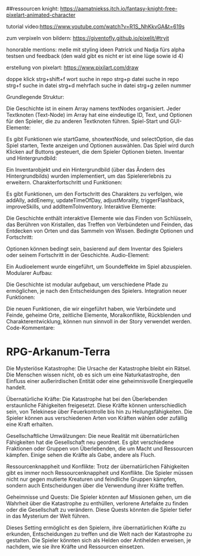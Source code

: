 ##ressourcen
knight: https://aamatniekss.itch.io/fantasy-knight-free-pixelart-animated-character

tutorial video:https://www.youtube.com/watch?v=R1S_NhKkvGA&t=619s

zum verpixeln von bildern: https://giventofly.github.io/pixelit/#tryit

honorable mentions: melle mit styling ideen
Patrick und Nadja fürs alpha testsen und feedback (den wald gibt es nicht er ist eine lüge sowie id 4)

erstellung von pixelart: https://www.pixilart.com/draw

doppe klick strg+shift+f wort suche in repo
strg+p datei suche in repo
strg+f suche in datei
strg+d mehrfach suche in datei
strg+g zeilen nummer

Grundlegende Struktur:

Die Geschichte ist in einem Array namens textNodes organisiert.
Jeder Textknoten (Text-Node) im Array hat eine eindeutige ID, Text, und Optionen für den Spieler, die zu anderen Textknoten führen.
Spiel-Start und GUI-Elemente:

Es gibt Funktionen wie startGame, showtextNode, und selectOption, die das Spiel starten, Texte anzeigen und Optionen auswählen.
Das Spiel wird durch Klicken auf Buttons gesteuert, die dem Spieler Optionen bieten.
Inventar und Hintergrundbild:

Ein Inventarobjekt und ein Hintergrundbild (über das Ändern des Hintergrundbilds) wurden implementiert, um das Spielererlebnis zu erweitern.
Charakterfortschritt und Funktionen:

Es gibt Funktionen, um den Fortschritt des Charakters zu verfolgen, wie addAlly, addEnemy, updateTimeOfDay, adjustMorality, triggerFlashback, improveSkills, und addItemToInventory.
Interaktive Elemente:

Die Geschichte enthält interaktive Elemente wie das Finden von Schlüsseln, das Berühren von Kristallen, das Treffen von Verbündeten und Feinden, das Entdecken von Orten und das Sammeln von Wissen.
Bedingte Optionen und Fortschritt:

Optionen können bedingt sein, basierend auf dem Inventar des Spielers oder seinem Fortschritt in der Geschichte.
Audio-Element:

Ein Audioelement wurde eingeführt, um Soundeffekte im Spiel abzuspielen.
Modularer Aufbau:

Die Geschichte ist modular aufgebaut, um verschiedene Pfade zu ermöglichen, je nach den Entscheidungen des Spielers.
Integration neuer Funktionen:

Die neuen Funktionen, die wir eingeführt haben, wie Verbündete und Feinde, geheime Orte, zeitliche Elemente, Moralkonflikte, Rückblenden und Charakterentwicklung, können nun sinnvoll in der Story verwendet werden.
Code-Kommentare:

# RPG-Arkanum-Terra

Die Mysteriöse Katastrophe: Die Ursache der Katastrophe bleibt ein Rätsel. Die Menschen wissen nicht, ob es sich um eine Naturkatastrophe, den Einfluss einer außerirdischen Entität oder eine geheimnisvolle Energiequelle handelt.

Übernatürliche Kräfte: Die Katastrophe hat bei den Überlebenden erstaunliche Fähigkeiten freigesetzt. Diese Kräfte können unterschiedlich sein, von Telekinese über Feuerkontrolle bis hin zu Heilungsfähigkeiten. Die Spieler können aus verschiedenen Arten von Kräften wählen oder zufällig eine Kraft erhalten.

Gesellschaftliche Umwälzungen: Die neue Realität mit übernatürlichen Fähigkeiten hat die Gesellschaft neu geordnet. Es gibt verschiedene Fraktionen oder Gruppen von Überlebenden, die um Macht und Ressourcen kämpfen. Einige sehen die Kräfte als Gabe, andere als Fluch.

Ressourcenknappheit und Konflikte: Trotz der übernatürlichen Fähigkeiten gibt es immer noch Ressourcenknappheit und Konflikte. Die Spieler müssen nicht nur gegen mutierte Kreaturen und feindliche Gruppen kämpfen, sondern auch Entscheidungen über die Verwendung ihrer Kräfte treffen.

Geheimnisse und Quests: Die Spieler könnten auf Missionen gehen, um die Wahrheit über die Katastrophe zu enthüllen, verlorene Artefakte zu finden oder die Gesellschaft zu verändern. Diese Quests könnten die Spieler tiefer in das Mysterium der Welt führen.

Dieses Setting ermöglicht es den Spielern, ihre übernatürlichen Kräfte zu erkunden, Entscheidungen zu treffen und die Welt nach der Katastrophe zu gestalten. Die Spieler könnten sich als Helden oder Antihelden erweisen, je nachdem, wie sie ihre Kräfte und Ressourcen einsetzen.
